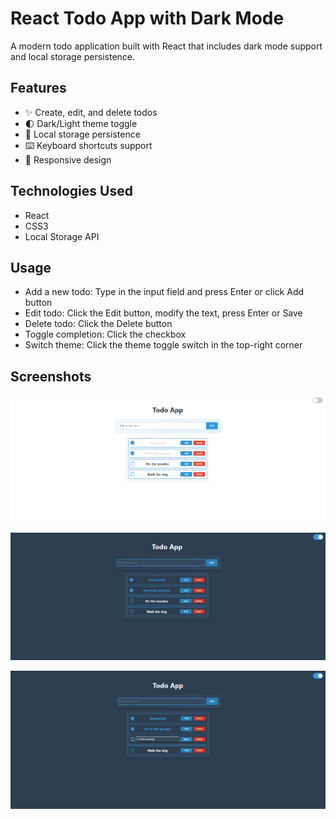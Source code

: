 # React Todo App with Dark Mode

A modern todo application built with React that includes dark mode support and local storage persistence.

## Features

- ✨ Create, edit, and delete todos
- 🌓 Dark/Light theme toggle
- 💾 Local storage persistence
- ⌨️ Keyboard shortcuts support
- 🎯 Responsive design

## Technologies Used

- React
- CSS3
- Local Storage API

## Usage

- Add a new todo: Type in the input field and press Enter or click Add button
- Edit todo: Click the Edit button, modify the text, press Enter or Save
- Delete todo: Click the Delete button
- Toggle completion: Click the checkbox
- Switch theme: Click the theme toggle switch in the top-right corner

## Screenshots

![Light Mode](public/todo-app-light.png)

![Dark Mode](public\todo-app-dark.png)

![Edit Mode](public\todo-app-edit.png)
